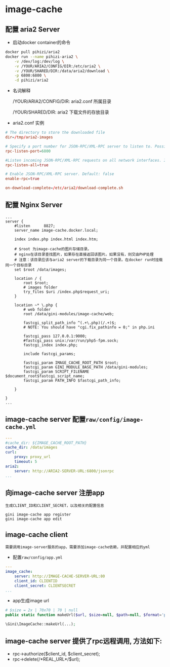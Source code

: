image-cache
============

## 配置 aria2 Server

* 启动docker container的命令
```sh
docker pull pihizi/aria2
docker run --name pihizi-aria2 \
    -v /dev/log:/dev/log \
    -v /YOUR/ARIA2/CONFIG/DIR:/etc/aria2 \
    -v /YOUR/SHARED/DIR:/data/aria2/download \
    -p 6800:6800 \
    -d pihizi/aria2
```

* 名词解释

    /YOUR/ARIA2/CONFIG/DIR: aria2.conf 所属目录

    /YOUR/SHARED/DIR: aria2 下载文件的存放目录

* aria2.conf 实例

``` aria2.conf
# The directory to store the downloaded file
dir=/tmp/aria2-images

# Specify a port number for JSON-RPC/XML-RPC server to listen to. Possible Values: 1024 -65535 Default: 6800
rpc-listen-port=6800

#Listen incoming JSON-RPC/XML-RPC requests on all network interfaces. If false is given, listen only on local loopback interface. Default: false
rpc-listen-all=true

# Enable JSON-RPC/XML-RPC server. Default: false
enable-rpc=true

on-download-complete=/etc/aria2/download-complete.sh
```


## 配置 Nginx Server

```nginx
...
server {
    #listen      8827;
    server_name image-cache.docker.local;

    index index.php index.html index.htm;

    # $root 为image-cache的图片存储目录。
    # nginx在该目录查找图片，如果存在直接返回该图片。如果没有，则交由PHP处理
    # 注意：该目录应该与aria2 server的下载目录为同一个目录。在docker run时挂载同一个目标目录
    set $root /data/images;

    location / {
        root $root;
        # images folder
        try_files $uri /index.php$request_uri;
    }

    location ~* \.php {
        # web folder
        root /data/gini-modules/image-cache/web;

        fastcgi_split_path_info ^(.+\.php)(/.+)$;
        # NOTE: You should have "cgi.fix_pathinfo = 0;" in php.ini

        fastcgi_pass 127.0.0.1:9000;
        #fastcgi_pass unix:/var/run/php5-fpm.sock;
        fastcgi_index index.php;

        include fastcgi_params;

        fastcgi_param IMAGE_CACHE_ROOT_PATH $root;
        fastcgi_param GINI_MODULE_BASE_PATH /data/gini-modules;
        fastcgi_param SCRIPT_FILENAME $document_root$fastcgi_script_name;
        fastcgi_param PATH_INFO $fastcgi_path_info;

    }

}
...
```

## image-cache server 配置`raw/config/image-cache.yml`

```yml
---
#cache_dir: ${IMAGE_CACHE_ROOT_PATH}
cache_dir: /data/images
curl: 
    proxy: proxy_url
    timeout: 5
aria2:
    server: http://ARIA2-SERVER-URL:6800/jsonrpc
...
```

## 向image-cache server 注册app

    生成CLIENT_ID和CLIENT_SECRET，以及相关的配置信息

```shell
gini image-cache app register
gini image-cache app edit
```

## image-cache client 

    需要调用image-server服务的app，需要添加image-cache依赖，并配置相应的yml

* 配置`raw/config/app.yml`

```yml
---
image_cache:
    server: http://IMAGE-CACHE-SERVER-URL:80
    client_id: CLIENTID
    client_secret: CLIENTSECRET
...
```

* app生成image url

```PHP
# $size = 2x | 70x70 | 70 | null
public static function makeUrl($url, $size=null, $path=null, $format='png')

\Gini\ImageCache::makeUrl(...);
```

## image-cache server 提供了rpc远程调用, 方法如下:
* rpc->authorize($client_id, $client_secret);
* rpc->delete(/\*REAL_URL\*/$url);

